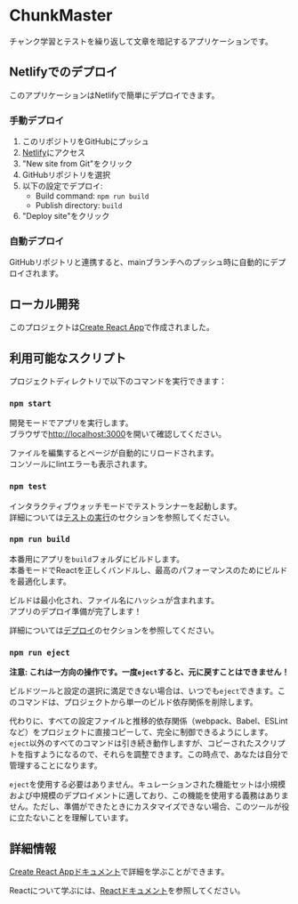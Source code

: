 # ChunkMaster

チャンク学習とテストを繰り返して文章を暗記するアプリケーションです。

## Netlifyでのデプロイ

このアプリケーションはNetlifyで簡単にデプロイできます。

### 手動デプロイ

1. このリポジトリをGitHubにプッシュ
2. [Netlify](https://netlify.com)にアクセス
3. "New site from Git"をクリック
4. GitHubリポジトリを選択
5. 以下の設定でデプロイ:
   - Build command: `npm run build`
   - Publish directory: `build`
6. "Deploy site"をクリック

### 自動デプロイ

GitHubリポジトリと連携すると、mainブランチへのプッシュ時に自動的にデプロイされます。

## ローカル開発

このプロジェクトは[Create React App](https://github.com/facebook/create-react-app)で作成されました。

## 利用可能なスクリプト

プロジェクトディレクトリで以下のコマンドを実行できます：

### `npm start`

開発モードでアプリを実行します。\
ブラウザで[http://localhost:3000](http://localhost:3000)を開いて確認してください。

ファイルを編集するとページが自動的にリロードされます。\
コンソールにlintエラーも表示されます。

### `npm test`

インタラクティブウォッチモードでテストランナーを起動します。\
詳細については[テストの実行](https://facebook.github.io/create-react-app/docs/running-tests)のセクションを参照してください。

### `npm run build`

本番用にアプリを`build`フォルダにビルドします。\
本番モードでReactを正しくバンドルし、最高のパフォーマンスのためにビルドを最適化します。

ビルドは最小化され、ファイル名にハッシュが含まれます。\
アプリのデプロイ準備が完了します！

詳細については[デプロイ](https://facebook.github.io/create-react-app/docs/deployment)のセクションを参照してください。

### `npm run eject`

**注意: これは一方向の操作です。一度`eject`すると、元に戻すことはできません！**

ビルドツールと設定の選択に満足できない場合は、いつでも`eject`できます。このコマンドは、プロジェクトから単一のビルド依存関係を削除します。

代わりに、すべての設定ファイルと推移的依存関係（webpack、Babel、ESLintなど）をプロジェクトに直接コピーして、完全に制御できるようにします。`eject`以外のすべてのコマンドは引き続き動作しますが、コピーされたスクリプトを指すようになるので、それらを調整できます。この時点で、あなたは自分で管理することになります。

`eject`を使用する必要はありません。キュレーションされた機能セットは小規模および中規模のデプロイメントに適しており、この機能を使用する義務はありません。ただし、準備ができたときにカスタマイズできない場合、このツールが役に立たないことを理解しています。

## 詳細情報

[Create React Appドキュメント](https://facebook.github.io/create-react-app/docs/getting-started)で詳細を学ぶことができます。

Reactについて学ぶには、[Reactドキュメント](https://reactjs.org/)を参照してください。
